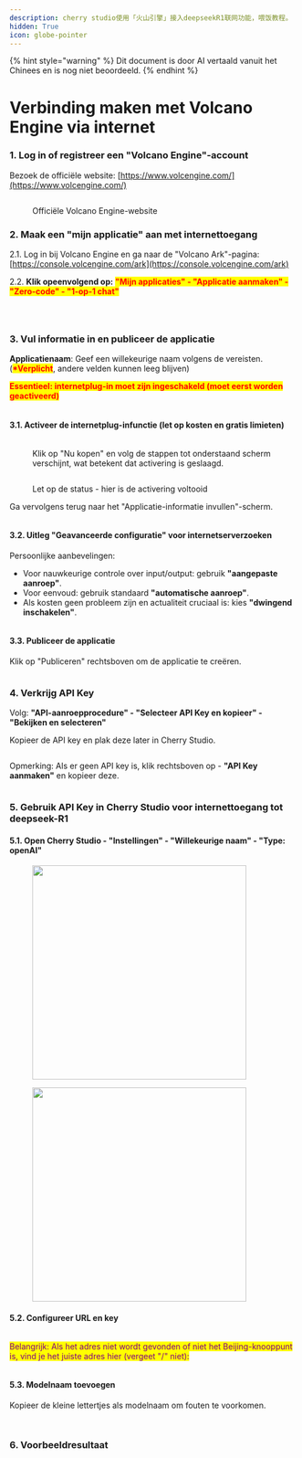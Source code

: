 ```yaml
---
description: cherry studio使用「火山引擎」接入deepseekR1联网功能，喂饭教程。
hidden: True
icon: globe-pointer
---
```


{% hint style="warning" %}
Dit document is door AI vertaald vanuit het Chinees en is nog niet beoordeeld.
{% endhint %}

# Verbinding maken met Volcano Engine via internet

### 1. Log in of registreer een "Volcano Engine"-account <a href="#rclz7" id="rclz7"></a>

Bezoek de officiële website: [https://www.volcengine.com/](https://www.volcengine.com/)

<figure><img src="../.gitbook/assets/image (51).png" alt=""><figcaption><p>Officiële Volcano Engine-website</p></figcaption></figure>

### 2. Maak een "mijn applicatie" aan met internettoegang <a href="#gvzaa" id="gvzaa"></a>

2.1. Log in bij Volcano Engine en ga naar de "Volcano Ark"-pagina: [https://console.volcengine.com/ark](https://console.volcengine.com/ark)

2.2. **Klik opeenvolgend op:** <mark style="color:red;">**"Mijn applicaties" - "Applicatie aanmaken" - "Zero-code" - "1-op-1 chat"**</mark> &#x20;

<figure><img src="../.gitbook/assets/image (53).png" alt=""><figcaption></figcaption></figure>

<figure><img src="../.gitbook/assets/image (54).png" alt=""><figcaption></figcaption></figure>

<figure><img src="../.gitbook/assets/image (71).png" alt=""><figcaption></figcaption></figure>

### 3. Vul informatie in en publiceer de applicatie <a href="#zzdfe" id="zzdfe"></a>

**Applicatienaam**: Geef een willekeurige naam volgens de vereisten. (<mark style="color:red;">**\*Verplicht**</mark>, andere velden kunnen leeg blijven)

<mark style="color:red;">**Essentieel: internetplug-in moet zijn ingeschakeld (moet eerst worden geactiveerd)**</mark>

<figure><img src="../.gitbook/assets/image (56).png" alt=""><figcaption></figcaption></figure>

#### 3.1. Activeer de internetplug-infunctie (let op kosten en gratis limieten) <a href="#mwn38" id="mwn38"></a>

<figure><img src="../.gitbook/assets/image (57).png" alt=""><figcaption><p>Klik op "Nu kopen" en volg de stappen tot onderstaand scherm verschijnt, wat betekent dat activering is geslaagd.</p></figcaption></figure>

<figure><img src="../.gitbook/assets/image (58).png" alt=""><figcaption><p>Let op de status - hier is de activering voltooid</p></figcaption></figure>

Ga vervolgens terug naar het "Applicatie-informatie invullen"-scherm.

<figure><img src="../.gitbook/assets/image (59).png" alt=""><figcaption></figcaption></figure>

#### 3.2. Uitleg "Geavanceerde configuratie" voor internetserverzoeken <a href="#sp6uz" id="sp6uz"></a>

Persoonlijke aanbevelingen:
* Voor nauwkeurige controle over input/output: gebruik **"aangepaste aanroep"**.
* Voor eenvoud: gebruik standaard **"automatische aanroep"**.
* Als kosten geen probleem zijn en actualiteit cruciaal is: kies **"dwingend inschakelen"**.

<figure><img src="../.gitbook/assets/image (60).png" alt=""><figcaption></figcaption></figure>

#### 3.3. Publiceer de applicatie <a href="#fe1gf" id="fe1gf"></a>

Klik op "Publiceren" rechtsboven om de applicatie te creëren.

<figure><img src="../.gitbook/assets/image (61).png" alt=""><figcaption></figcaption></figure>

### 4. Verkrijg API Key <a href="#jtqlu" id="jtqlu"></a>

Volg: **"API-aanroepprocedure" - "Selecteer API Key en kopieer" - "Bekijken en selecteren"**

Kopieer de API key en plak deze later in Cherry Studio.

<figure><img src="../.gitbook/assets/image (62).png" alt=""><figcaption></figcaption></figure>

Opmerking: Als er geen API key is, klik rechtsboven op - **"API Key aanmaken"** en kopieer deze.

<figure><img src="../.gitbook/assets/image (63).png" alt=""><figcaption></figcaption></figure>

### 5. Gebruik API Key in Cherry Studio voor internettoegang tot deepseek-R1 <a href="#lrefj" id="lrefj"></a>

#### 5.1. Open Cherry Studio - "Instellingen" - "Willekeurige naam" - "Type: openAI" <a href="#dvrbv" id="dvrbv"></a>

<figure><img src="../.gitbook/assets/image (64).png" alt="" width="375"><figcaption></figcaption></figure>

<figure><img src="../.gitbook/assets/image (65).png" alt="" width="375"><figcaption></figcaption></figure>

#### 5.2. Configureer URL en key <a href="#mt8y0" id="mt8y0"></a>

<figure><img src="../.gitbook/assets/image (66).png" alt=""><figcaption></figcaption></figure>

<mark style="color:purple;">Belangrijk: Als het adres niet wordt gevonden of niet het Beijing-knooppunt is, vind je het juiste adres hier (vergeet "/" niet):</mark>

<figure><img src="../.gitbook/assets/image (67).png" alt=""><figcaption></figcaption></figure>

#### 5.3. Modelnaam toevoegen <a href="#qmh3i" id="qmh3i"></a>

Kopieer de kleine lettertjes als modelnaam om fouten te voorkomen.

<figure><img src="../.gitbook/assets/image (68).png" alt=""><figcaption></figcaption></figure>

<figure><img src="../.gitbook/assets/image (69).png" alt=""><figcaption></figcaption></figure>

### 6. Voorbeeldresultaat <a href="#peb2p" id="peb2p"></a>

<figure><img src="../.gitbook/assets/image (70).png" alt=""><figcaption></figcaption></figure>